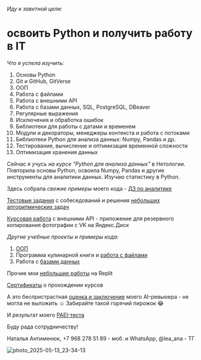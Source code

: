 _Иду к заветной цели:_

# освоить Python и получить работу в IT

_Что я успела изучить:_
1. Основы Python
2. Git и GitHub, GitVerse
3. ООП
4. Работа с файлами
5. Работа с внешними API
6. Работа с базами данных, SQL, PostgreSQL, DBeaver
7. Регулярные выражения
8. Исключения и обработка ошибок
9. Библиотеки для работы с датами и временем
10. Модули и декораторы, менеджеры контекста и работа с потоками
11. Библиотеки Python для анализа данных: Numpy, Pandas и др.
12. Тестирование, вычисление и оптимизация временной сложности
13. Оптимизация хранения данных

Сейчас я _учусь на курсе "Python для анализа данных"_ в Нетологии. Повторила основы Python, освоила Numpy, Pandas и другие инструменты для аналитики данных. Изучаю статистику в Python.

Здесь собрала _свежие примеры_ моего кода - [ДЗ по аналитике](https://github.com/PyBebe/DZ-analitika)

[Тестовые задания](https://github.com/PyBebe/Zadachi/blob/main/%D0%A2%D0%B5%D1%81%D1%82%D0%BE%D0%B2%D1%8B%D0%B5_%D0%B7%D0%B0%D0%B4%D0%B0%D0%BD%D0%B8%D1%8F_%D0%AF%D0%BD%D0%B4%D0%B5%D0%BA%D1%81.ipynb) с собеседований и решения [небольших алгоритмических задач](https://github.com/PyBebe/Zadachi/blob/main/Python_Tasks.ipynb)

[Курсовая работа](https://github.com/PyBebe/Diplom-OOP-and-API) с внешними API - приложение для резервного копирования фотографии с VK на Яндекс.Диск

_Другие учебные проекты и примеры кода:_
1. [ООП](https://github.com/PyBebe/DZ)
2. Программа кулинарной книги и [работа с файлами](https://github.com/PyBebe/OOP-2)
3. Работа с [базами данных](https://github.com/PyBebe/BD)

Прочие мои [небольшие работы](https://replit.com/@pybebe?path=folder/%D0%9F%D1%80%D0%BE%D0%B5%D0%BA%D1%82%D1%8B) на Replit

[Сертификаты](https://github.com/PyBebe/Sertifikaty) о прохождении курсов

А это беспристрастная [оценка и заключение](https://github.com/PyBebe/Portfolio/blob/main/%D0%9E%D0%B1%D0%BE_%D0%BC%D0%BD%D0%B5.ipynb) моего AI-ревьюера - не могла не выложить ☺️ Забирайте такой горячий пирожок 😂

И результат моего [PAEI-теста](https://paei.denero.ru/1/5Mnv6j)

Буду рада сотрудничеству!

Наталья Антименюк,
+7 968 278 51 89 - моб. и WhatsApp,
@lea_ana - ТГ

![photo_2025-05-13_23-34-13](https://github.com/user-attachments/assets/94a19986-e21b-47df-8bc7-a083f4c8ab1c)
